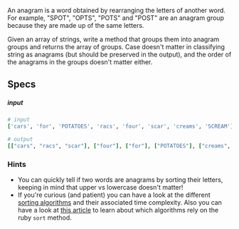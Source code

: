 An anagram is a word obtained by rearranging the letters of another word. For example, "SPOT", "OPTS", "POTS" and "POST" are an anagram group because they are made up of the same letters.

Given an array of strings, write a method that groups them into anagram groups and returns the array of groups. Case doesn't matter in classifying string as anagrams (but should be preserved in the output), and the order of the anagrams in the groups doesn't matter either.

## Specs

##### input

```ruby
# input
['cars', 'for', 'POTATOES', 'racs', 'four', 'scar', 'creams', 'SCREAM']

# output
[["cars", "racs", "scar"], ["four"], ["for"], ["POTATOES"], ["creams", "SCREAM"]]
```

### Hints

* You can quickly tell if two words are anagrams by sorting their letters, keeping in mind that upper vs lowercase doesn't matter!
* If you're curious (and patient) you can have a look at the different [sorting algorithms](http://en.wikipedia.org/wiki/Sorting_algorithm) and their associated time complexity. Also you can have a look at [this article](http://www.igvita.com/2009/03/26/ruby-algorithms-sorting-trie-heaps/) to learn about which algorithms rely on the ruby `sort` method.
